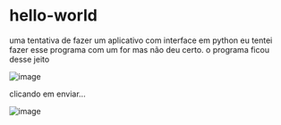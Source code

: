 # hello-world
 uma tentativa de fazer um aplicativo com interface em python
 eu tentei fazer esse programa com um for mas não deu certo.
 o programa ficou desse jeito
 
 
 ![image](https://user-images.githubusercontent.com/72421039/114316306-5cc61c00-9ad9-11eb-8584-b753dc02b403.png)
 
clicando em enviar...

![image](https://user-images.githubusercontent.com/72421039/114316441-fd1c4080-9ad9-11eb-9eab-b0fcd4d7da14.png)
